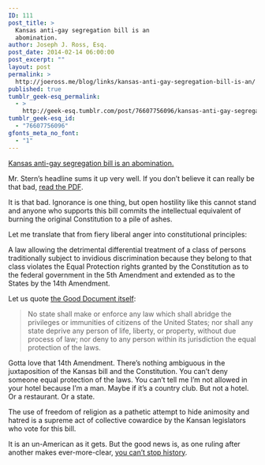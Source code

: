 ```yaml
---
ID: 111
post_title: >
  Kansas anti-gay segregation bill is an
  abomination.
author: Joseph J. Ross, Esq.
post_date: 2014-02-14 06:00:00
post_excerpt: ""
layout: post
permalink: >
  http://joeross.me/blog/links/kansas-anti-gay-segregation-bill-is-an/
published: true
tumblr_geek-esq_permalink:
  - >
    http://geek-esq.tumblr.com/post/76607756096/kansas-anti-gay-segregation-bill-is-an
tumblr_geek-esq_id:
  - "76607756096"
gfonts_meta_no_font:
  - "1"
---
```

<a href='http://www.slate.com/blogs/outward/2014/02/13/kansas_anti_gay_segregation_bill_is_an_abomination.html'>Kansas anti-gay segregation bill is an abomination.</a><div class="link_description"><p>Mr. Stern&#8217;s headline sums it up very well. If you don&#8217;t believe it can really be that bad, <a href="http://www.kslegislature.org/li/b2013_14/measures/documents/hb2453_01_0000.pdf" target="_blank">read the PDF</a>.</p>

<p><!-- more --></p>

<p>It is that bad. Ignorance is one thing, but open hostility like this cannot stand and anyone who supports this bill commits the intellectual equivalent of burning the original Constitution to a pile of ashes.</p>

<p>Let me translate that from fiery liberal anger into constitutional principles:</p>

<p>A law allowing the detrimental differential treatment of a class of persons traditionally subject to invidious discrimination because they belong to that class violates the Equal Protection rights granted by the Constitution as to the federal government in the 5th Amendment and extended as to the States by the 14th Amendment.</p>

<p>Let us quote <a href="http://www.law.cornell.edu/constitution/amendmentxiv" target="_blank">the Good Document itself</a>:</p>

<blockquote>
  <p>No state shall make or enforce any law which shall abridge the privileges or immunities of citizens of the United States; nor shall any state deprive any person of life, liberty, or property, without due process of law; nor deny to any person within its jurisdiction the equal protection of the laws.</p>
</blockquote>

<p>Gotta love that 14th Amendment. There&#8217;s nothing ambiguous in the juxtaposition of the Kansas bill and the Constitution. You can&#8217;t deny someone equal protection of the laws. You can&#8217;t tell me I&#8217;m not allowed in your hotel because I&#8217;m a man. Maybe if it&#8217;s a country club. But not a hotel. Or a restaurant. Or a state.</p>

<p>The use of freedom of religion as a pathetic attempt to hide animosity and hatred is a supreme act of collective cowardice by the Kansan legislators who vote for this bill.</p>

<p>It is an un-American as it gets. But the good news is, as one ruling after another makes ever-more-clear, <a href="http://www.usatoday.com/story/news/nation/2014/02/13/virginia-same-sex-marriage/5473687/" target="_blank">you can&#8217;t stop history</a>.</p></div>